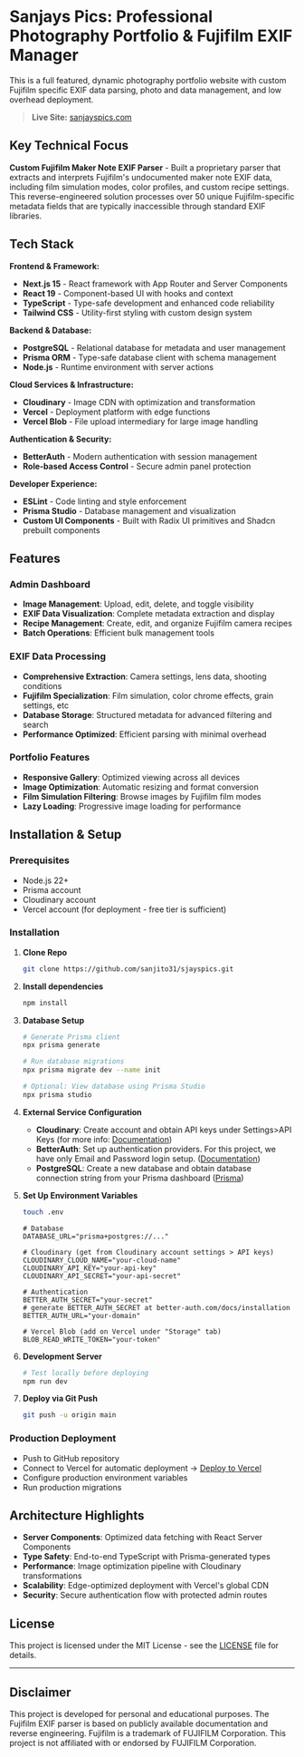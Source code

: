 # Sanjays Pics: Professional Photography Portfolio & Fujifilm EXIF Manager

This is a full featured, dynamic photography portfolio website with custom Fujifilm specific EXIF data parsing, photo and data management, and low overhead deployment.

> **Live Site:** [sanjayspics.com](https://sanjayspics.com)

## Key Technical Focus

**Custom Fujifilm Maker Note EXIF Parser** - Built a proprietary parser that extracts and interprets Fujifilm's undocumented maker note EXIF data, including film simulation modes, color profiles, and custom recipe settings. This reverse-engineered solution processes over 50 unique Fujifilm-specific metadata fields that are typically inaccessible through standard EXIF libraries.

## Tech Stack

**Frontend & Framework:**
- **Next.js 15** - React framework with App Router and Server Components
- **React 19** - Component-based UI with hooks and context
- **TypeScript** - Type-safe development and enhanced code reliability
- **Tailwind CSS** - Utility-first styling with custom design system

**Backend & Database:**
- **PostgreSQL** - Relational database for metadata and user management
- **Prisma ORM** - Type-safe database client with schema management
- **Node.js** - Runtime environment with server actions

**Cloud Services & Infrastructure:**
- **Cloudinary** - Image CDN with optimization and transformation
- **Vercel** - Deployment platform with edge functions
- **Vercel Blob** - File upload intermediary for large image handling

**Authentication & Security:**
- **BetterAuth** - Modern authentication with session management
- **Role-based Access Control** - Secure admin panel protection

**Developer Experience:**
- **ESLint** - Code linting and style enforcement
- **Prisma Studio** - Database management and visualization
- **Custom UI Components** - Built with Radix UI primitives and Shadcn prebuilt components

## Features

### Admin Dashboard
- **Image Management**: Upload, edit, delete, and toggle visibility
- **EXIF Data Visualization**: Complete metadata extraction and display
- **Recipe Management**: Create, edit, and organize Fujifilm camera recipes
- **Batch Operations**: Efficient bulk management tools

### EXIF Data Processing
- **Comprehensive Extraction**: Camera settings, lens data, shooting conditions
- **Fujifilm Specialization**: Film simulation, color chrome effects, grain settings, etc
- **Database Storage**: Structured metadata for advanced filtering and search
- **Performance Optimized**: Efficient parsing with minimal overhead

### Portfolio Features
- **Responsive Gallery**: Optimized viewing across all devices
- **Image Optimization**: Automatic resizing and format conversion
- **Film Simulation Filtering**: Browse images by Fujifilm film modes
- **Lazy Loading**: Progressive image loading for performance

## Installation & Setup

### Prerequisites
- Node.js 22+
- Prisma account
- Cloudinary account
- Vercel account (for deployment - free tier is sufficient)

### Installation

1. **Clone Repo**
    ```bash
    git clone https://github.com/sanjito31/sjayspics.git
    ```

2. **Install dependencies**
   ```bash
   npm install
   ```

3. **Database Setup**
   ```bash
   # Generate Prisma client
   npx prisma generate
   
   # Run database migrations
   npx prisma migrate dev --name init
   
   # Optional: View database using Prisma Studio
   npx prisma studio
   ```

4. **External Service Configuration**
   - **Cloudinary**: Create account and obtain API keys under Settings>API Keys (for more info: [Documentation](https://cloudinary.com/documentation/node_integration))
   - **BetterAuth**: Set up authentication providers. For this project, we have only Email and Password login setup. ([Documentation](https://www.better-auth.com/docs/authentication/email-password))
   - **PostgreSQL**: Create a new database and obtain database connection string from your Prisma dashboard ([Prisma](https://prisma.io/))

5. **Set Up Environment Variables**

    ```bash
    touch .env
    ```

    ```env
    # Database
    DATABASE_URL="prisma+postgres://..."

    # Cloudinary (get from Cloudinary account settings > API keys)
    CLOUDINARY_CLOUD_NAME="your-cloud-name"
    CLOUDINARY_API_KEY="your-api-key"
    CLOUDINARY_API_SECRET="your-api-secret"

    # Authentication
    BETTER_AUTH_SECRET="your-secret" 
    # generate BETTER_AUTH_SECRET at better-auth.com/docs/installation
    BETTER_AUTH_URL="your-domain"

    # Vercel Blob (add on Vercel under "Storage" tab)
    BLOB_READ_WRITE_TOKEN="your-token"
    ```

6. **Development Server**

   ```bash
   # Test locally before deploying
   npm run dev
   ```

7. **Deploy via Git Push**
    ```bash
    git push -u origin main
    ```

### Production Deployment
- Push to GitHub repository
- Connect to Vercel for automatic deployment -> [Deploy to Vercel](https://vercel.com/docs/deployments)
- Configure production environment variables
- Run production migrations


## Architecture Highlights

- **Server Components**: Optimized data fetching with React Server Components
- **Type Safety**: End-to-end TypeScript with Prisma-generated types
- **Performance**: Image optimization pipeline with Cloudinary transformations
- **Scalability**: Edge-optimized deployment with Vercel's global CDN
- **Security**: Secure authentication flow with protected admin routes

## License

This project is licensed under the MIT License - see the [LICENSE](LICENSE) file for details.

---

## Disclaimer

This project is developed for personal and educational purposes. The Fujifilm EXIF parser is based on publicly available documentation and reverse engineering. Fujifilm is a trademark of FUJIFILM Corporation. This project is not affiliated with or endorsed by FUJIFILM Corporation.